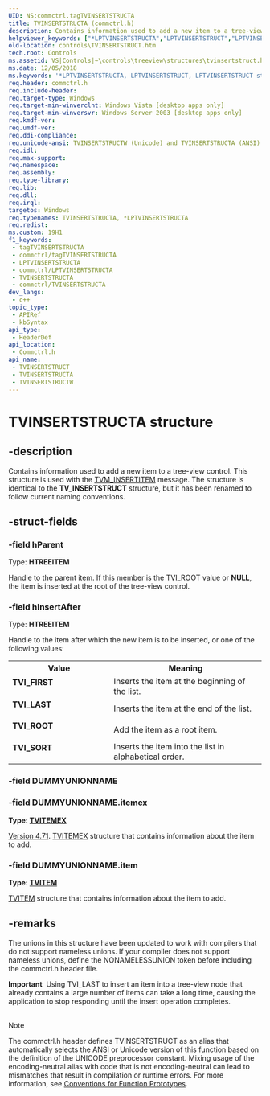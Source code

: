 ```yaml
---
UID: NS:commctrl.tagTVINSERTSTRUCTA
title: TVINSERTSTRUCTA (commctrl.h)
description: Contains information used to add a new item to a tree-view control. This structure is used with the TVM_INSERTITEM message. The structure is identical to the TV_INSERTSTRUCT structure, but it has been renamed to follow current naming conventions. (ANSI)
helpviewer_keywords: ["*LPTVINSERTSTRUCTA","LPTVINSERTSTRUCT","LPTVINSERTSTRUCT structure pointer [Windows Controls]","TVINSERTSTRUCT","TVINSERTSTRUCT structure [Windows Controls]","TVINSERTSTRUCTA","TVINSERTSTRUCTW","TVI_FIRST","TVI_LAST","TVI_ROOT","TVI_SORT","_win32_TVINSERTSTRUCT","_win32_TVINSERTSTRUCT_cpp","commctrl/LPTVINSERTSTRUCT","commctrl/TVINSERTSTRUCT","commctrl/TVINSERTSTRUCTA","commctrl/TVINSERTSTRUCTW","controls.TVINSERTSTRUCT","controls._win32_TVINSERTSTRUCT"]
old-location: controls\TVINSERTSTRUCT.htm
tech.root: Controls
ms.assetid: VS|Controls|~\controls\treeview\structures\tvinsertstruct.htm
ms.date: 12/05/2018
ms.keywords: '*LPTVINSERTSTRUCTA, LPTVINSERTSTRUCT, LPTVINSERTSTRUCT structure pointer [Windows Controls], TVINSERTSTRUCT, TVINSERTSTRUCT structure [Windows Controls], TVINSERTSTRUCTA, TVINSERTSTRUCTW, TVI_FIRST, TVI_LAST, TVI_ROOT, TVI_SORT, _win32_TVINSERTSTRUCT, _win32_TVINSERTSTRUCT_cpp, commctrl/LPTVINSERTSTRUCT, commctrl/TVINSERTSTRUCT, commctrl/TVINSERTSTRUCTA, commctrl/TVINSERTSTRUCTW, controls.TVINSERTSTRUCT, controls._win32_TVINSERTSTRUCT'
req.header: commctrl.h
req.include-header: 
req.target-type: Windows
req.target-min-winverclnt: Windows Vista [desktop apps only]
req.target-min-winversvr: Windows Server 2003 [desktop apps only]
req.kmdf-ver: 
req.umdf-ver: 
req.ddi-compliance: 
req.unicode-ansi: TVINSERTSTRUCTW (Unicode) and TVINSERTSTRUCTA (ANSI)
req.idl: 
req.max-support: 
req.namespace: 
req.assembly: 
req.type-library: 
req.lib: 
req.dll: 
req.irql: 
targetos: Windows
req.typenames: TVINSERTSTRUCTA, *LPTVINSERTSTRUCTA
req.redist: 
ms.custom: 19H1
f1_keywords:
 - tagTVINSERTSTRUCTA
 - commctrl/tagTVINSERTSTRUCTA
 - LPTVINSERTSTRUCTA
 - commctrl/LPTVINSERTSTRUCTA
 - TVINSERTSTRUCTA
 - commctrl/TVINSERTSTRUCTA
dev_langs:
 - c++
topic_type:
 - APIRef
 - kbSyntax
api_type:
 - HeaderDef
api_location:
 - Commctrl.h
api_name:
 - TVINSERTSTRUCT
 - TVINSERTSTRUCTA
 - TVINSERTSTRUCTW
---
```


# TVINSERTSTRUCTA structure


## -description

Contains information used to add a new item to a tree-view control. This structure is used with the <a href="/windows/desktop/Controls/tvm-insertitem">TVM_INSERTITEM</a> message. The structure is identical to the <b>TV_INSERTSTRUCT</b> structure, but it has been renamed to follow current naming conventions.

## -struct-fields

### -field hParent

Type: <b>HTREEITEM</b>

Handle to the parent item. If this member is the TVI_ROOT value or <b>NULL</b>, the item is inserted at the root of the tree-view control.

### -field hInsertAfter

Type: <b>HTREEITEM</b>

Handle to the item after which the new item is to be inserted, or one of the following values: 

<table>
<tr>
<th>Value</th>
<th>Meaning</th>
</tr>
<tr>
<td width="40%"><a id="TVI_FIRST"></a><a id="tvi_first"></a><dl>
<dt><b>TVI_FIRST</b></dt>
</dl>
</td>
<td width="60%">
Inserts the item at the beginning of the list.

</td>
</tr>
<tr>
<td width="40%"><a id="TVI_LAST"></a><a id="tvi_last"></a><dl>
<dt><b>TVI_LAST</b></dt>
</dl>
</td>
<td width="60%">
Inserts the item at the end of the list.

</td>
</tr>
<tr>
<td width="40%"><a id="TVI_ROOT"></a><a id="tvi_root"></a><dl>
<dt><b>TVI_ROOT</b></dt>
</dl>
</td>
<td width="60%">
Add the item as a root item.

</td>
</tr>
<tr>
<td width="40%"><a id="TVI_SORT"></a><a id="tvi_sort"></a><dl>
<dt><b>TVI_SORT</b></dt>
</dl>
</td>
<td width="60%">
Inserts the item into the list in alphabetical order.

</td>
</tr>
</table>

### -field DUMMYUNIONNAME

### -field DUMMYUNIONNAME.itemex

<b>Type: <b><a href="/windows/desktop/api/commctrl/ns-commctrl-tvitemexa">TVITEMEX</a></b>
</b>

<a href="/windows/desktop/Controls/common-control-versions">Version 4.71</a>. <a href="/windows/desktop/api/commctrl/ns-commctrl-tvitemexa">TVITEMEX</a> structure that contains information about the item to add.

### -field DUMMYUNIONNAME.item

<b>Type: <b><a href="/windows/desktop/api/commctrl/ns-commctrl-tvitema">TVITEM</a></b>
</b>

<a href="/windows/desktop/api/commctrl/ns-commctrl-tvitema">TVITEM</a> structure that contains information about the item to add.

## -remarks

The unions in this structure have been updated to work with compilers that do not support nameless unions. If your compiler does not support nameless unions, define the NONAMELESSUNION token before including the commctrl.h header file.

<div class="alert"><b>Important</b>  Using TVI_LAST to insert an item into a tree-view node that already contains a large number of items can take a long time, causing  the application to stop responding until the insert operation completes.</div>
<div> </div>



> [!NOTE]
> The commctrl.h header defines TVINSERTSTRUCT as an alias that automatically selects the ANSI or Unicode version of this function based on the definition of the UNICODE preprocessor constant. Mixing usage of the encoding-neutral alias with code that is not encoding-neutral can lead to mismatches that result in compilation or runtime errors. For more information, see [Conventions for Function Prototypes](/windows/win32/intl/conventions-for-function-prototypes).
